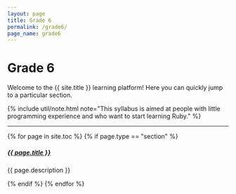 ```yaml
---
layout: page
title: Grade 6
permalink: /grade6/
page_name: grade6
---
```


# Grade 6

Welcome to the {{ site.title }} learning platform! Here you can quickly jump to a particular section.

{% include util/note.html
    note="This syllabus is aimed at people with little programming experience and who want to start
    learning Ruby."
%}

<div class="section-index">
  <hr class="panel-line">
  {% for page in site.toc %}
    {% if page.type == "section" %}
      <div class="entry">
        <h5>
          <a href="{{ page.url | remove: 'index' | prepend: site.baseurl }}">{{ page.title }}</a>
        </h5>
        <p class="mb-0">{{ page.description }}</p>
      </div>
    {% endif %}
  {% endfor %}
</div>
